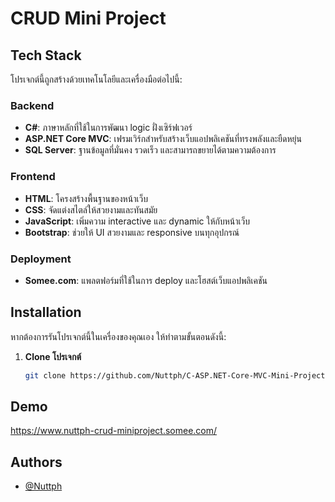 
# CRUD Mini Project
## Tech Stack

โปรเจกต์นี้ถูกสร้างด้วยเทคโนโลยีและเครื่องมือต่อไปนี้:

### Backend
- **C#**: ภาษาหลักที่ใช้ในการพัฒนา logic ฝั่งเซิร์ฟเวอร์  
- **ASP.NET Core MVC**: เฟรมเวิร์กสำหรับสร้างเว็บแอปพลิเคชันที่ทรงพลังและยืดหยุ่น  
- **SQL Server**: ฐานข้อมูลที่มั่นคง รวดเร็ว และสามารถขยายได้ตามความต้องการ  

### Frontend
- **HTML**: โครงสร้างพื้นฐานของหน้าเว็บ  
- **CSS**: จัดแต่งสไตล์ให้สวยงามและทันสมัย  
- **JavaScript**: เพิ่มความ interactive และ dynamic ให้กับหน้าเว็บ  
- **Bootstrap**: ช่วยให้ UI สวยงามและ responsive บนทุกอุปกรณ์  

### Deployment
- **Somee.com**: แพลตฟอร์มที่ใช้ในการ deploy และโฮสต์เว็บแอปพลิเคชัน

## Installation

หากต้องการรันโปรเจกต์นี้ในเครื่องของคุณเอง ให้ทำตามขั้นตอนดังนี้:

1. **Clone โปรเจกต์**  
   ```bash
   git clone https://github.com/Nuttph/C-ASP.NET-Core-MVC-Mini-Project.git
## Demo

https://www.nuttph-crud-miniproject.somee.com/
## Authors

- [@Nuttph](https://github.com/Nuttph)

